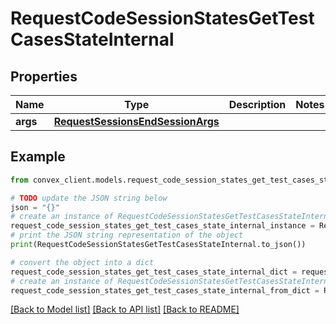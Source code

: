 # RequestCodeSessionStatesGetTestCasesStateInternal


## Properties

Name | Type | Description | Notes
------------ | ------------- | ------------- | -------------
**args** | [**RequestSessionsEndSessionArgs**](RequestSessionsEndSessionArgs.md) |  | 

## Example

```python
from convex_client.models.request_code_session_states_get_test_cases_state_internal import RequestCodeSessionStatesGetTestCasesStateInternal

# TODO update the JSON string below
json = "{}"
# create an instance of RequestCodeSessionStatesGetTestCasesStateInternal from a JSON string
request_code_session_states_get_test_cases_state_internal_instance = RequestCodeSessionStatesGetTestCasesStateInternal.from_json(json)
# print the JSON string representation of the object
print(RequestCodeSessionStatesGetTestCasesStateInternal.to_json())

# convert the object into a dict
request_code_session_states_get_test_cases_state_internal_dict = request_code_session_states_get_test_cases_state_internal_instance.to_dict()
# create an instance of RequestCodeSessionStatesGetTestCasesStateInternal from a dict
request_code_session_states_get_test_cases_state_internal_from_dict = RequestCodeSessionStatesGetTestCasesStateInternal.from_dict(request_code_session_states_get_test_cases_state_internal_dict)
```
[[Back to Model list]](../README.md#documentation-for-models) [[Back to API list]](../README.md#documentation-for-api-endpoints) [[Back to README]](../README.md)


